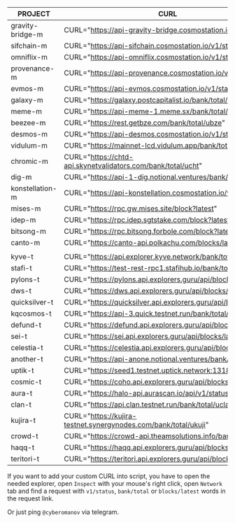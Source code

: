 **PROJECT** | **CURL** |
--- | --- |
gravity-bridge-m | CURL="https://api-gravity-bridge.cosmostation.io/v1/status" |
sifchain-m | CURL="https://api-sifchain.cosmostation.io/v1/status" |
omniflix-m | CURL="https://api-omniflix.cosmostation.io/v1/status" |
provenance-m | CURL="https://api-provenance.cosmostation.io/v1/status" |
evmos-m | CURL="https://api-evmos.cosmostation.io/v1/status" |
galaxy-m | CURL="https://galaxy.postcapitalist.io/bank/total/uglx" |
meme-m | CURL="https://api-meme-1.meme.sx/bank/total/umeme" |
beezee-m | CURL="https://rest.getbze.com/bank/total/ubze" |
desmos-m | CURL="https://api-desmos.cosmostation.io/v1/status" |
vidulum-m | CURL="https://mainnet-lcd.vidulum.app/bank/total/uvdl" |
chromic-m | CURL="https://chtd-api.skynetvalidators.com/bank/total/ucht" |
dig-m | CURL="https://api-1-dig.notional.ventures/bank/total/udig" |
konstellation-m | CURL="https://api-konstellation.cosmostation.io/v1/status" |
mises-m | CURL="https://rpc.gw.mises.site/block?latest" |
idep-m | CURL="https://rpc.idep.sgtstake.com/block?latest" |
bitsong-m | CURL="https://rpc.bitsong.forbole.com/block?latest" |
canto-m | CURL="https://canto-api.polkachu.com/blocks/latest" |
 | |
kyve-t | CURL="https://api.explorer.kyve.network/bank/total/tkyve" |
stafi-t | CURL="https://test-rest-rpc1.stafihub.io/bank/total/ufis" |
pylons-t | CURL="https://pylons.api.explorers.guru/api/blocks/latest" |
dws-t | CURL="https://dws.api.explorers.guru/api/blocks/latest" |
quicksilver-t | CURL="https://quicksilver.api.explorers.guru/api/blocks/latest" |
kqcosmos-t | CURL="https://api-3.quick.testnet.run/bank/total/uatom" |
defund-t | CURL="https://defund.api.explorers.guru/api/blocks/latest" |
sei-t | CURL="https://sei.api.explorers.guru/api/blocks/latest" |
celestia-t | CURL="https://celestia.api.explorers.guru/api/blocks/latest" |
another-t | CURL="https://api-anone.notional.ventures/bank/total/uan1" |
uptik-t | CURL="https://seed1.testnet.uptick.network:1318/bank/total" |
cosmic-t | CURL="https://coho.api.explorers.guru/api/blocks/latest" |
aura-t | CURL="https://halo-api.aurascan.io/api/v1/status" |
clan-t | CURL="https://api.clan.testnet.run/bank/total/uclan" |
kujira-t | CURL="https://kujira-testnet.synergynodes.com/bank/total/ukuji" |
crowd-t | CURL="https://crowd-api.theamsolutions.info/bank/total" |
haqq-t | CURL="https://haqq.api.explorers.guru/api/blocks/latest" |
teritori-t | CURL="https://teritori.api.explorers.guru/api/blocks/latest" |

If you want to add your custom CURL into script, you have to open the needed explorer, open `Inspect` with your mouse's right click, open `Network` tab and find a request with `v1/status`, `bank/total` or `blocks/latest` words in the request link. 

Or just ping `@cyberomanov` via telegram.
